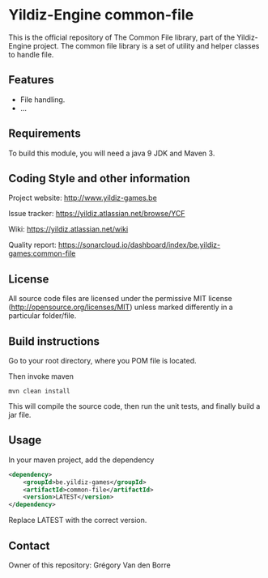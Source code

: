 # Yildiz-Engine common-file

This is the official repository of The Common File library, part of the Yildiz-Engine project.
The common file library is a set of utility and helper classes to handle file.

## Features

* File handling.
* ...

## Requirements

To build this module, you will need a java 9 JDK and Maven 3.

## Coding Style and other information

Project website:
http://www.yildiz-games.be

Issue tracker:
https://yildiz.atlassian.net/browse/YCF

Wiki:
https://yildiz.atlassian.net/wiki

Quality report:
https://sonarcloud.io/dashboard/index/be.yildiz-games:common-file

## License

All source code files are licensed under the permissive MIT license
(http://opensource.org/licenses/MIT) unless marked differently in a particular folder/file.

## Build instructions

Go to your root directory, where you POM file is located.

Then invoke maven

	mvn clean install

This will compile the source code, then run the unit tests, and finally build a jar file.

## Usage

In your maven project, add the dependency

```xml
<dependency>
    <groupId>be.yildiz-games</groupId>
    <artifactId>common-file</artifactId>
    <version>LATEST</version>
</dependency>
```
Replace LATEST with the correct version.

## Contact
Owner of this repository: Grégory Van den Borre
